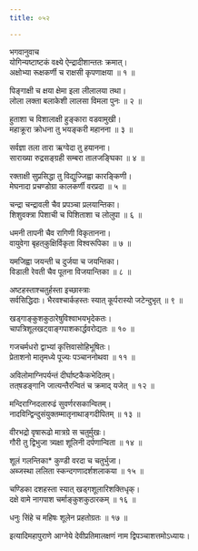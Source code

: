 ```yaml
---
title: ०५२

---
```

भगवानुवाच  
योगिन्यष्टाष्टकं वक्ष्ये ऐन्द्रादीशान्ततः क्रमात्।  
अक्षोभ्या रूक्षकर्णी च राक्षसी कृपणाक्षया ॥ १ ॥  
  
पिङ्गाक्षी च क्षया क्षेमा इला लीलालया तथा।  
लोला लक्ता बलाकेशी लालसा विमला पुनः ॥ २ ॥  
  
हुताशा च विशालाक्षी हुङ्कारा वडवामुखी।  
महाक्रूरा क्रोधना तु भयङ्करी महानना ॥ ३ ॥  
  
सर्वज्ञा तला तारा ऋग्वेदा तु हयानना।  
साराख्या रुद्रसङ्ग्रही सम्बरा तालजङ्घिका ॥ ४ ॥  
  
रक्ताक्षी सुप्रसिद्धा तु विद्युज्जिह्वा कारङ्किणी।  
मेघनादा प्रचण्डोग्रा कालकर्णी वरप्रदा ॥ ५ ॥  
  
चन्द्रा चन्द्रावली चैव प्रपञ्चा प्रलयान्तिका।  
शिशुवक्त्रा पिशाची च पिशिताशा च लोलुपा ॥ ६ ॥  
  
धमनी तापनी चैव रागिणी विकृतानना।  
वायुवेगा बृहत्‌कुक्षिर्विकृता विश्वरूपिका ॥ ७ ॥  
  
यमजिह्वा जयन्ती च दुर्जया च जयन्तिका।  
विडाली रेवती चैव पूतना विजयान्तिका ॥ ८ ॥  
  
अष्टहस्ताश्चतुर्हस्ता इच्छास्त्राः  
सर्वसिद्धिदाः। भैरवश्चार्कहस्तः स्यात् कूर्परास्यो जटेन्दुभृत् ॥ ९ ॥  
  
खड्गाङ्कुशकुठारेषुविश्वाभयभृदेकतः।  
चापत्रिशूलखट्‌वाङ्गपाशकार्द्धवरोद्यतः ॥ १० ॥  
  
गजचर्मधरो द्वाभ्यां कृत्तिवासोहिभूषितः।  
प्रेताशनो मातृमध्ये पूज्यः पञ्चाननोथवा ॥ ११ ॥  
  
अविलोमाग्निपर्यन्तं दीर्घाष्टकैकभेदितम्।  
तत्‌षडङ्गानि जात्यन्तैरन्वितं च क्रमाद् यजेत् ॥ १२ ॥  
  
मन्दिराग्निदलारुढं सुवर्णरसकान्वितम्।  
नादविन्द्विन्दुसंयुक्तम्मातृनाथाङ्गदीपितम् ॥ १३ ॥  
  
वीरभद्रो वृषारूढो मात्रग्रे स चतुर्मुखः।  
गौरी तु द्विभुजा त्र्यक्षा शूलिनी दर्पणान्विता ॥ १४ ॥  
  
शूलं गलन्तिका* कुण्डी वरदा च चतुर्भुजा।  
अब्जस्था ललिता स्कन्दगणादर्शशलाकया ॥ १५ ॥  
  
चण्डिका दशहस्ता स्यात् खड्गशूलारिशक्तिधृक्।  
दक्षे वामे नागपाश चर्माङ्कुशकुठारकम् ॥ १६ ॥  
  
धनुः सिंहे च महिषः शूलेन प्रहतोग्रतः ॥ १७ ॥  
  
इत्यादिमहापुराणे आग्नेये देवीप्रतिमालक्षणं नाम द्विपञ्चाशत्तमोऽध्यायः।